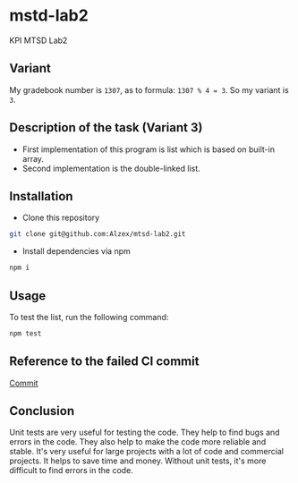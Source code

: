 # mstd-lab2
KPI MTSD Lab2

## Variant
My gradebook number is `1307`, as to formula: `1307 % 4 = 3`. So my variant is `3`.

## Description of the task (Variant 3)
- First implementation of this program is list which is based on built-in array.
- Second implementation is the double-linked list.
## Installation
- Clone this repository
```bash
git clone git@github.com:Alzex/mtsd-lab2.git
```
- Install dependencies via npm
```bash
npm i
```
## Usage
To test the list, run the following command:
```bash
npm test
```
## Reference to the failed CI commit
[Commit](https://github.com/Alzex/mtsd-lab2/commit/c7ee1ac3e31fac4cc6dbc5a3499a832c767393ce)

## Conclusion
Unit tests are very useful for testing the code. 
They help to find bugs and errors in the code. 
They also help to make the code more reliable and stable. 
It's very useful for large projects with a lot of code and commercial projects. It helps to save time and money. Without unit tests, it's more difficult to find errors in the code.